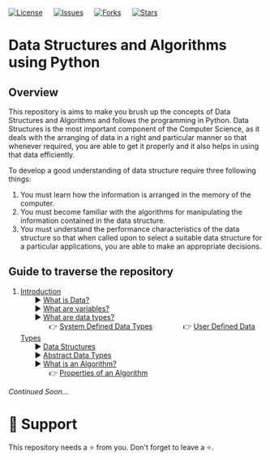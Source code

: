 [![License](https://img.shields.io/github/license/bishtanuj/Data-Structure-Using-Python?style=for-the-badge)](./LICENSE) &emsp;
[![Issues](https://img.shields.io/github/issues/bishtanuj/Data-Structure-Using-Python?style=for-the-badge)](./ISSUES) &emsp;
[![Forks](https://img.shields.io/github/forks/bishtanuj/Data-Structure-Using-Python?style=for-the-badge)](./FORKS) &emsp;
[![Stars](https://img.shields.io/github/stars/bishtanuj/Data-Structure-Using-Python?style=for-the-badge)](./STARS) &emsp;

# Data Structures and Algorithms using Python

## Overview
This repository is aims to make you brush up the concepts of Data Structures and Algorithms and follows the programming in Python. Data Structures is the most important component of the Computer Science, as it deals with the arranging of data in a right and particular manner so that whenever required, you are able to get it properly and it also helps in using that data efficiently.

To develop a good understanding of data structure require three following things: <br>
1. You must learn how the information is arranged in the memory of the computer. 
2. You must become familiar with the algorithms for manipulating the information contained in the data structure.
3. You must understand the performance characteristics of the data structure so that when called upon to select a suitable data structure for a particular applications, you are able to make an appropriate decisions.


## Guide to traverse the repository
1. [Introduction](/Main/Readings/Introduction.md) <br>
&emsp;&emsp;▶️ [What is Data?](/Main/Readings/Introduction.md#what-is-data) <br>
&emsp;&emsp;▶️ [What are variables?](/Main/Readings/Introduction.md#what-are-variables) <br>
&emsp;&emsp;▶️ [What are data types?](/Main/Readings/Introduction.md#what-are-data-types) <br>
&emsp;&emsp;&emsp;&emsp;:point_right: [System Defined Data Types](/Main/Readings/Introduction.md#system-defined-data-types-primitive-data-types)
&emsp;&emsp;&emsp;&emsp;:point_right: [User Defined Data Types](/Main/Readings/Introduction.md#user-defined-data-types) <br>
&emsp;&emsp;▶️ [Data Structures](/Main/Readings/Introduction.md#data-structures) <br>
&emsp;&emsp;▶️ [Abstract Data Types](/Main/Readings/Introduction.md#abstract-data-types) <br>
&emsp;&emsp;▶️ [What is an Algorithm?](/Main/Readings/Introduction.md#what-is-an-algorithm) <br>
&emsp;&emsp;&emsp;&emsp;:point_right: [Properties of an Algorithm](/Main/Readings/Introduction.md#properties-of-an-algorithm)

_Continued Soon..._

# :pray: Support
This repository needs a :star: from you. Don't forget to leave a :star:.
